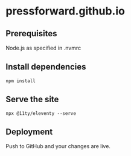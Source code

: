 # pressforward.github.io

## Prerequisites
Node.js as specified in .nvmrc

## Install dependencies
```
npm install
```

## Serve the site
```
npx @11ty/eleventy --serve
```

## Deployment
Push to GitHub and your changes are live.
